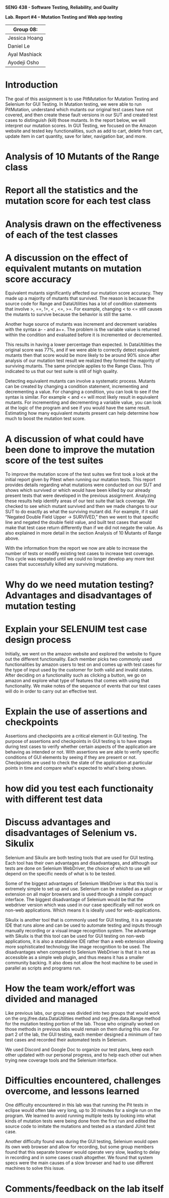 **SENG 438 - Software Testing, Reliability, and Quality**

**Lab. Report \#4 – Mutation Testing and Web app testing**


| Group 08:      |
| -------------- |
| Jessica Hoang  |
| Daniel Le      |
| Ayal Mashiack  |
| Ayodeji Osho   |

# Introduction

The goal of this assignment is to use PitMutation for Mutation Testing and Selenium for GUI Testing. In Mutation testing, we were able to run PitMutation, understand which mutants our original test cases have not covered, and then create these fault versions in our SUT and created test cases to distinguish (kill) those mutants. In the report below, we will interpret our mutation scores. In GUI Testing, we focused on the Amazon website and tested key functionalities, such as add to cart, delete from cart, update item in cart quantity, save for later, navigation bar, and more. 

# Analysis of 10 Mutants of the Range class 


# Report all the statistics and the mutation score for each test class


# Analysis drawn on the effectiveness of each of the test classes


# A discussion on the effect of equivalent mutants on mutation score accuracy

Equivalent mutants significantly affected our mutation score accuracy. They made up a majority of mutants that survived. The reason is because the source code for Range and DataUtilities has a lot of condition statements that involve >, ==, !=, < , <=, >=. For example, changing < to <= still causes the mutants to survive because the behavior is still the same.

Another huge source of mutants was increment and decrement variables with the syntax a- - and a++. The problem is the variable value is returned within the condition and evaluated before it is incremented or decremented.

This results in having a lower percentage than expected. In DataUtilities the original score was 77%, and if we were able to correctly detect equivalent mutants then that score would be more likely to be around 90% since after analysis of our mutation test result we realized they formed the majority of surviving mutants. The same principle applies to the Range Class. This indicated to us that our test suite is still of high quality.

Detecting equivalent mutants can involve a systematic process. Mutants can be created by changing a condition statement, incrementing and decrementing a value. For changing a condition, you can look to see if the syntax is similar. For example < and <= will most likely result in equivalent mutants. For incrementing and decrementing a variable value, you can look at the logic of the program and see if you would have the same result. Estimating how many equivalent mutants present can help determine how much to boost the mutation test score.

# A discussion of what could have been done to improve the mutation score of the test suites

To improve the mutation score of the test suites we first took a look at the initial report given by Pitest when running our mutation tests. This report provides details regarding what mutations were conducted on our SUT and shows which survived or which would have been killed by our already present tests that were developed in the previous assignment. Analyzing these results help identify areas of our test suite that lack coverage. We checked to see which mutant survived and then we made changes to our SUT to do exactly as what the surviving mutant did. For example, if it said “Negated Double Field Upper -> SURVIVED,” then we went to that specific line and negated the double field value, and built test cases that would make that test case return differently than if we did not negate the value. As also explained in more detail in the section Analysis of 10 Mutants of Range above. 

With the information from the report we now are able to increase the number of tests or modify existing test cases to increase test coverage. This cycle was repeated until we could no longer develop any more test cases that successfully killed any surviving mutations.

# Why do we need mutation testing? Advantages and disadvantages of mutation testing

# Explain your SELENUIM test case design process

Initially, we went on the amazon website and explored the website to figure out the different functionality. Each member picks two commonly used functionalities by amazon users to test on and comes up with test cases for the type of input used by the customer for both valid and invalid states. After deciding on a functionality such as clicking a button, we go on amazon and explore what type of features that comes with using that functionality. We make notes of the sequence of events that our test cases will do in order to carry out an effective test. 

# Explain the use of assertions and checkpoints

Assertions and checkpoints are a critical element in GUI testing. The purpose of assertions and checkpoints in GUI testing is to have stages during test cases to verify whether certain aspects of the application are behaving as intended or not. With assertions we are able to verify specific conditions of GUI elements by seeing if they are present or not. Checkpoints are used to check the state of the application at particular points in time and compare what's expected to what's being shown.

# how did you test each functionaity with different test data

# Discuss advantages and disadvantages of Selenium vs. Sikulix

Selenium and Sikulix are both testing tools that are used for GUI testing. Each tool has their own advantages and disadvantages, and although our tests are done on Selenium WebDriver, the choice of which to use will depend on the specific needs of what is to be tested.

Some of the biggest advantages of Selenium WebDriver is that this tool is extremely simple to set up and use. Selenium can be installed as a plugin or extension on all major browsers and is used through a simple compact interface. The biggest disadvantage of Selenium would be that the webdriver version which was used in our case specifically will not work on non-web applications. Which means it is ideally used for web-applications.

Sikulix is another tool that is commonly used for GUI testing, it is a separate IDE that runs alone and can be used to automate testing and inputs through manually recording or a visual image recognition system. The advantage with Sikulix is that this tool can be used for GUI testing on non-web applications, it is also a standalone IDE rather than a web extension allowing more sophisticated technology like image recognition to be used. The disadvantages when compared to Selenium WebDriver is that it is not as accessible as a simple web plugin, and thus means it has a smaller community backing. It also does not allow the host machine to be used in parallel as scripts and programs run.

# How the team work/effort was divided and managed

Like previous labs, our group was divided into two groups that would work on the org.jfree.data.DataUtilities method and org.jfree.data.Range method for the mutation testing portion of the lab. Those who originally worked on those methods in previous labs would remain on them during this one. For part 2 of the lab, the GUI testing, each member designed a minimum of two test cases and recorded their automated tests in Selenium.

We used Discord and Google Doc to organize our test plans, keep each other updated with our personal progress, and to help each other out when trying new coverage tools and the Selenium interface.

# Difficulties encountered, challenges overcome, and lessons learned

One difficulty encountered in this lab was that running the Pit tests in eclipse would often take very long, up to 30 minutes for a single run on the program. We learned to avoid running multiple tests by looking into what kinds of mutation tests were being done from the first run and edited the source code to imitate the mutations and tested as a standard JUnit test case.

Another difficulty found was during the GUI testing, Selenium would open its own web browser and allow for recording, but some group members found that this separate browser would operate very slow, leading to delay in recording and in some cases crash altogether. We found that system specs were the main causes of a slow browser and had to use different machines to solve this issue.


# Comments/feedback on the lab itself
